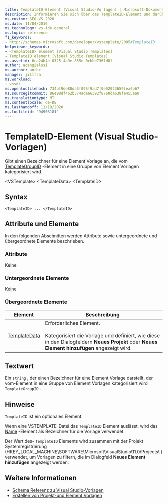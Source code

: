 ```yaml
---
title: TemplateID-Element (Visual Studio-Vorlagen) | Microsoft-Dokumentation
description: Informieren Sie sich über das TemplateID-Element und darüber, wie es einen Bezeichner für eine Element Vorlage angibt, die vom TemplateGroupID-Element in eine Gruppe von Element Vorlagen kategorisiert wird.
ms.custom: SEO-VS-2020
ms.date: 11/04/2016
ms.technology: vs-ide-general
ms.topic: reference
f1_keywords:
- http://schemas.microsoft.com/developer/vstemplate/2005#TemplateID
helpviewer_keywords:
- <TemplateID> element [Visual Studio Templates]
- TemplateID element [Visual Studio Templates]
ms.assetid: 6ca24b4e-0325-4a9e-855e-0cbbe7361d8f
author: acangialosi
ms.author: anthc
manager: jillfra
ms.workload:
- vssdk
ms.openlocfilehash: 734af9de80da5f095f9ad7f0e52023659fea6b67
ms.sourcegitcommit: 86e98df462b574ade66392f8760da638fe455aa0
ms.translationtype: MT
ms.contentlocale: de-DE
ms.lasthandoff: 11/19/2020
ms.locfileid: "94903181"
---
```

# <a name="templateid-element-visual-studio-templates"></a>TemplateID-Element (Visual Studio-Vorlagen)
Gibt einen Bezeichner für eine Element Vorlage an, die vom [TemplateGroupID](../extensibility/templategroupid-element-visual-studio-templates.md) -Element in eine Gruppe von Element Vorlagen kategorisiert wird.

 \<VSTemplate> \<TemplateData>
 \<TemplateID>

## <a name="syntax"></a>Syntax

```
<TemplateID> ... </TemplateID>
```

## <a name="attributes-and-elements"></a>Attribute und Elemente
 In den folgenden Abschnitten werden Attribute sowie untergeordnete und übergeordnete Elemente beschrieben.

### <a name="attributes"></a>Attribute
 Keine

### <a name="child-elements"></a>Untergeordnete Elemente
 Keine

### <a name="parent-elements"></a>Übergeordnete Elemente

|Element|Beschreibung|
|-------------|-----------------|
|[TemplateData](../extensibility/templatedata-element-visual-studio-templates.md)|Erforderliches Element.<br /><br /> Kategorisiert die Vorlage und definiert, wie diese in den Dialogfeldern **Neues Projekt** oder **Neues Element hinzufügen** angezeigt wird.|

## <a name="text-value"></a>Textwert
 Ein `string` , der einen Bezeichner für eine Element Vorlage darstellt, der vom-Element in eine Gruppe von Element Vorlagen kategorisiert wird `TemplateGroupID` .

## <a name="remarks"></a>Hinweise
 `TemplateID` ist ein optionales Element.

 Wenn eine VSTEMPLATE-Datei das `TemplateID` Element auslässt, wird das [Name](../extensibility/name-element-visual-studio-templates.md) -Element als Bezeichner für die Vorlage verwendet.

 Der Wert des- `TemplateID` Elements wird zusammen mit der Projekt Systemregistrierung (HKEY_LOCAL_MACHINE\SOFTWARE\Microsoft\VisualStudio\11.0\Projects\\ ) verwendet, um Vorlagen zu filtern, die im Dialogfeld **Neues Element hinzufügen** angezeigt werden.

## <a name="see-also"></a>Weitere Informationen
- [Schema Referenz zu Visual Studio-Vorlagen](../extensibility/visual-studio-template-schema-reference.md)
- [Erstellen von Projekt-und Element Vorlagen](../ide/creating-project-and-item-templates.md)

